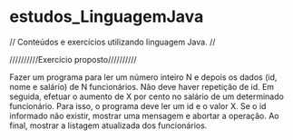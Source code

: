 # estudos_LinguagemJava
// Conteúdos e exercícios utilizando linguagem Java. //

//////////Exercício proposto//////////

Fazer um programa para ler um número inteiro N e depois os dados (id, nome e salário) de N funcionários. Não deve haver repetição de id.
Em seguida, efetuar o aumento de X por cento no salário de um determinado funcionário. Para isso, o programa deve ler um id e o valor X. Se o id informado não existir, mostrar uma mensagem e abortar a operação. Ao final, mostrar a listagem atualizada dos funcionários.
